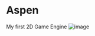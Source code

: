 # Aspen
My first 2D Game Engine
![image](https://user-images.githubusercontent.com/87515048/168164301-12b8631b-b9f3-46d0-8e3a-dec9096c8acc.png)

